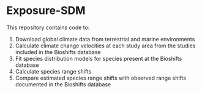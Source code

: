 # Exposure-SDM
This repository contains code to:
1) Download global climate data from terrestrial and marine environments
2) Calculate climate change velocities at each study area from the studies included in the Bioshifts database
3) Fit species distribution models for species present at the Bioshifts database
4) Calculate species range shifts
5) Compare estimated species range shifts with observed range shifts documented in the Bioshifts database
